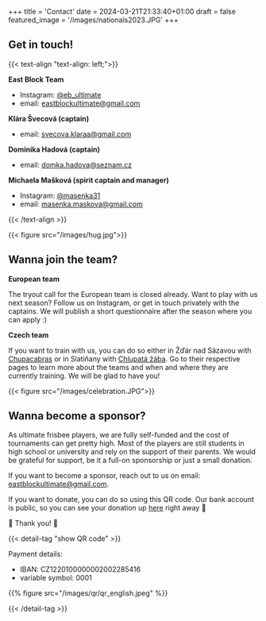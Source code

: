 +++
title = 'Contact'
date = 2024-03-21T21:33:40+01:00
draft = false
featured_image = '/images/nationals2023.JPG'
+++

## Get in touch!

<i class="fa-solid fa-search"></i>

{{< text-align "text-align: left;">}}

**East Block Team**

- Instagram: [@eb_ultimate](https://www.instagram.com/eb_ultimate)
- email: eastblockultimate@gmail.com

**Klára Švecová (captain)**
- email: svecova.klaraa@gmail.com

**Dominika Hadová (captain)**
- email: domka.hadova@seznam.cz

**Michaela Mašková (spirit captain and manager)**
- Instagram: [@masenka31](https://www.instagram.com/masenka31)
- email: masenka.maskova@gmail.com

{{< /text-align >}}

{{< figure src="/images/hug.jpg">}}

## Wanna join the team?

**European team**

The tryout call for the European team is closed already. Want to play with us next season? Follow us on Instagram, or get in touch privately with the captains. We will publish a short questionnaire after the season where you can apply :)

**Czech team**

If you want to train with us, you can do so either in Žďár nad Sázavou with [Chupacabras](https://chupacabras.cz/treninky/) or in Slatiňany with [Chlupatá žába](https://www.instagram.com/chlupatazaba.ultimate/). Go to their respective pages to learn more about the teams and when and where they are currently training. We will be glad to have you!

{{< figure src="/images/celebration.JPG">}}

## Wanna become a sponsor?

As ultimate frisbee players, we are fully self-funded and the cost of tournaments can get pretty high. Most of the players are still students in high school or university and rely on the support of their parents. We would be grateful for support, be it a full-on sponsorship or just a small donation.

If you want to become a sponsor, reach out to us on email: [eastblockultimate@gmail.com](mailto:eastblockultimate@gmail.com).

If you want to donate, you can do so using this QR code. Our bank account is public, so you can see your donation up [here](https://ib.fio.cz/ib/transparent?a=2002285416) right away 🚀

🤗 Thank you! 🤗

{{< detail-tag "show QR code" >}}

Payment details:
- IBAN: CZ1220100000002002285416
- variable symbol: 0001

{{% figure src="/images/qr/qr_english.jpeg" %}}

{{< /detail-tag >}}
